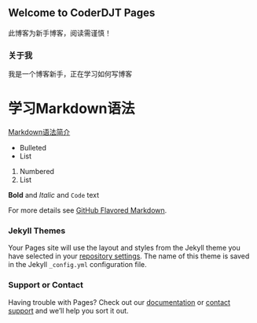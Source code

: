 ## Welcome to CoderDJT Pages

此博客为新手博客，阅读需谨慎！

### 关于我

我是一个博客新手，正在学习如何写博客

# 学习Markdown语法
[Markdown语法简介](https://guides.github.com/features/mastering-markdown/)

- Bulleted
- List

1. Numbered
2. List

**Bold** and _Italic_ and `Code` text

For more details see [GitHub Flavored Markdown](https://guides.github.com/features/mastering-markdown/).

### Jekyll Themes

Your Pages site will use the layout and styles from the Jekyll theme you have selected in your [repository settings](https://github.com/CoderDJT/TTProject/settings). The name of this theme is saved in the Jekyll `_config.yml` configuration file.

### Support or Contact

Having trouble with Pages? Check out our [documentation](https://help.github.com/categories/github-pages-basics/) or [contact support](https://github.com/contact) and we’ll help you sort it out.
